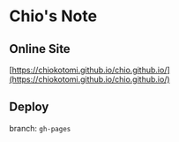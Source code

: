 # Chio's Note

## Online Site

[https://chiokotomi.github.io/chio.github.io/](https://chiokotomi.github.io/chio.github.io/)

## Deploy

branch: `gh-pages`

